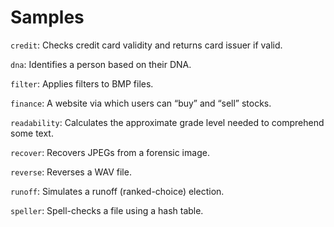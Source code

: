 # Samples

`credit`: Checks credit card validity and returns card issuer if valid.

`dna`: Identifies a person based on their DNA.

`filter`: Applies filters to BMP files.

`finance`: A website via which users can “buy” and “sell” stocks.

`readability`: Calculates the approximate grade level needed to comprehend some text.

`recover`: Recovers JPEGs from a forensic image.

`reverse`: Reverses a WAV file.

`runoff`: Simulates a runoff (ranked-choice) election.

`speller`: Spell-checks a file using a hash table.
